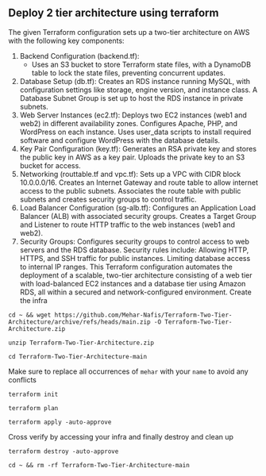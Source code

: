 ## Deploy 2 tier architecture using terraform

The given Terraform configuration sets up a two-tier architecture on AWS with the following key components:

1. Backend Configuration (backend.tf):
   * Uses an S3 bucket to store Terraform state files, with a DynamoDB table to lock the state files, preventing concurrent updates.
3. Database Setup (db.tf):
Creates an RDS instance running MySQL, with configuration settings like storage, engine version, and instance class.
A Database Subnet Group is set up to host the RDS instance in private subnets.
4. Web Server Instances (ec2.tf):
Deploys two EC2 instances (web1 and web2) in different availability zones.
Configures Apache, PHP, and WordPress on each instance.
Uses user_data scripts to install required software and configure WordPress with the database details.
5. Key Pair Configuration (key.tf):
Generates an RSA private key and stores the public key in AWS as a key pair.
Uploads the private key to an S3 bucket for access.
6. Networking (routtable.tf and vpc.tf):
Sets up a VPC with CIDR block 10.0.0.0/16.
Creates an Internet Gateway and route table to allow internet access to the public subnets.
Associates the route table with public subnets and creates security groups to control traffic.
7. Load Balancer Configuration (sg-alb.tf):
Configures an Application Load Balancer (ALB) with associated security groups.
Creates a Target Group and Listener to route HTTP traffic to the web instances (web1 and web2).
8. Security Groups:
Configures security groups to control access to web servers and the RDS database. Security rules include:
Allowing HTTP, HTTPS, and SSH traffic for public instances.
Limiting database access to internal IP ranges.
This Terraform configuration automates the deployment of a scalable, two-tier architecture consisting of a web tier with load-balanced EC2 instances and a database tier using Amazon RDS, all within a secured and network-configured environment.
Create the infra
```
cd ~ && wget https://github.com/Mehar-Nafis/Terraform-Two-Tier-Architecture/archive/refs/heads/main.zip -O Terraform-Two-Tier-Architecture.zip
```
```
unzip Terraform-Two-Tier-Architecture.zip
```
```
cd Terraform-Two-Tier-Architecture-main
```
Make sure to replace all occurrences of `mehar` with your `name` to avoid any conflicts
```
terraform init
```
```
terraform plan
```
```
terraform apply -auto-approve
```
Cross verify by accessing your infra and finally destroy and clean up
```
terraform destroy -auto-approve
```
```
cd ~ && rm -rf Terraform-Two-Tier-Architecture-main
```
